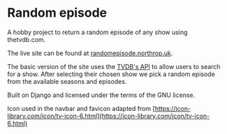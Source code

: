 # Random episode
A hobby project to return a random episode 
of any show using thetvdb.com.

The live site can be found at [randomepisode.northrop.uk](https://randomepisode.northrop.uk).

The basic version of the site uses the [TVDB's API](https://thetvdb.com/api-information) to allow users to search for 
a show. After selecting their chosen show we pick a random episode from the available seasons and episodes.

Built on Django and licensed under the terms of the GNU license.

Icon used in the navbar and favicon adapted from [https://icon-library.com/icon/tv-icon-6.html](https://icon-library.com/icon/tv-icon-6.html)
